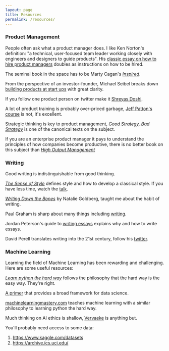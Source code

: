 ```yaml
---
layout: page
title: Resources
permalink: /resources/
---
```


### Product Management
People often ask what a product manager does. I like Ken Norton's definition: "a technical, user-focused team leader working closely with engineers and designers to guide products". His [classic essay on how to hire product managers](https://www.bringthedonuts.com/essays/productmanager.html) doubles as instructions on how to be hired.

The seminal book in the space has to be Marty Cagan's [*Inspired*](https://www.amazon.com/INSPIRED-Create-Tech-Products-Customers/dp/1119387507).

From the perspective of an investor-founder, Michael Seibel breaks down [building products at start ups](https://www.youtube.com/watch?v=C27RVio2rOs) with great clarity.

If you follow one product person on twitter make it [Shreyas Doshi](https://twitter.com/shreyas).

A lot of product training is probably over-priced garbage, [Jeff Patton's course](https://jpattonassociates.com/) is not, it's excellent.

Strategic thinking is key to product management, [*Good Strategy, Bad Strategy*](https://a.co/d/fYfWCyJ) is one of the canonical texts on the subject.

If you are an enterprise product manager it pays to understand the principles of how companies become productive, there is no better book on this subject than [*High Output Management*](https://a.co/d/aF67BI5)

### Writing
Good writing is indistinguishable from good thinking.

[*The Sense of Style*](https://stevenpinker.com/publications/sense-style-thinking-persons-guide-writing-21st-century) defines style and how to develop a classical style. If you have less time, watch the [talk](https://www.youtube.com/watch?v=3ZKTmsgqi0U).

[*Writing Down the Bones*](https://nataliegoldberg.com/books/writing-down-the-bones/) by Natalie Goldberg, taught me about the habit of writing.

Paul Graham is sharp about many things including [writing](http://www.paulgraham.com/writing44.html).

Jordan Peterson's guide to [writing essays](https://docs.google.com/viewer?url=http://jordanbpeterson.com/wp-content/uploads/2018/02/Essay_Writing_Guide.docx) explains why and how to write essays.

David Perell translates writing into the 21st century, follow his [twitter](https://twitter.com/david_perell).

### Machine Learning

Learning the field of Machine Learning has been rewarding and challenging. Here are some useful resources:

[*Learn python the hard way*](https://learnpythonthehardway.org) follows the philosophy that the hard way is the easy way. They're right.

[A primer](https://elitedatascience.com/primer) that provides a broad framework for data science.

[machinelearningmastery.com](https://machinelearningmastery.com) teaches machine learning with a similar philosophy to learning python the hard way. 

Much thinking on AI ethics is shallow, [Vervaeke](https://a.co/d/74PrAf2) is anything but. 

You'll probably need access to some data:
1. https://www.kaggle.com/datasets
2. https://archive.ics.uci.edu/ 